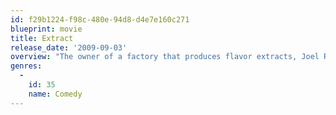```yaml
---
id: f29b1224-f98c-480e-94d8-d4e7e160c271
blueprint: movie
title: Extract
release_date: '2009-09-03'
overview: "The owner of a factory that produces flavor extracts, Joel Reynold seems to have it all, but really doesn't. What's missing is sexual attention from his wife, Suzie. Joel hatches a convoluted plan to get Suzie to cheat on him, thereby clearing the way for Joel to have an affair with Cindy, an employee. But what Joel doesn't know is that Cindy is a sociopathic con artist, and a freak workplace accident clears the way for her to ruin Joel forever."
genres:
  -
    id: 35
    name: Comedy
---
```

